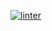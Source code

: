 [![linter](https://github.com/<JacobGD1>/<Steve-Jobs-2>/workflows/linter/badge.svg)](https://github.com/marketplace/actions/super-linter)         
